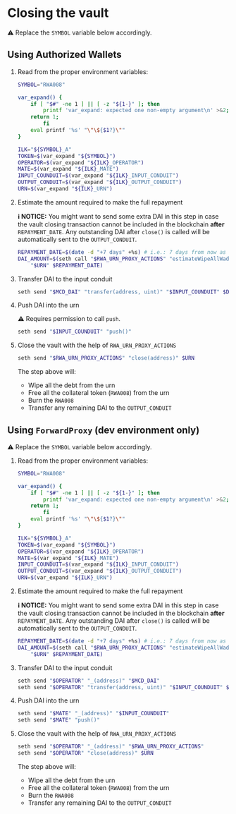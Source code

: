 # Closing the vault

⚠️ Replace the `SYMBOL` variable below accordingly.

## Using Authorized Wallets

1. Read from the proper environment variables:

   ```bash
   SYMBOL="RWA008"
   ```

   ```bash
   var_expand() {
       if [ "$#" -ne 1 ] || [ -z "${1-}" ]; then
           printf 'var_expand: expected one non-empty argument\n' >&2;
       return 1;
           fi
       eval printf '%s' "\"\${$1?}\""
   }

   ILK="${SYMBOL}_A"
   TOKEN=$(var_expand "${SYMBOL}")
   OPERATOR=$(var_expand "${ILK}_OPERATOR")
   MATE=$(var_expand "${ILK}_MATE")
   INPUT_COUNDUIT=$(var_expand "${ILK}_INPUT_CONDUIT")
   OUTPUT_CONDUIT=$(var_expand "${ILK}_OUTPUT_CONDUIT")
   URN=$(var_expand "${ILK}_URN")
   ```

2. Estimate the amount required to make the full repayment

   **ℹ️ NOTICE:** You might want to send some extra DAI in this step in case the vault closing transaction cannot be included in the blockchain **after** `REPAYMENT_DATE`. Any outstanding DAI after `close()` is called will be automatically sent to the `OUTPUT_CONDUIT`.

   ```bash
   REPAYMENT_DATE=$(date -d "+7 days" +%s) # i.e.: 7 days from now as UNIX timestamp
   DAI_AMOUNT=$(seth call "$RWA_URN_PROXY_ACTIONS" "estimateWipeAllWad(address, uint)" \
       "$URN" $REPAYMENT_DATE)
   ```

3. Transfer DAI to the input conduit

   ```bash
   seth send "$MCD_DAI" "transfer(address, uint)" "$INPUT_COUNDUIT" $DAI_AMOUNT
   ```

4. Push DAI into the urn

   ⚠️ Requires permission to call `push`.

   ```bash
   seth send "$INPUT_COUNDUIT" "push()"
   ```

5. Close the vault with the help of `RWA_URN_PROXY_ACTIONS`

   ```bash
   seth send "$RWA_URN_PROXY_ACTIONS" "close(address)" $URN
   ```

   The step above will:

   - Wipe all the debt from the urn
   - Free all the collateral token (`RWA008`) from the urn
   - Burn the `RWA008`
   - Transfer any remaining DAI to the `OUTPUT_CONDUIT`

## Using `ForwardProxy` (dev environment only)

⚠️ Replace the `SYMBOL` variable below accordingly.

1. Read from the proper environment variables:

   ```bash
   SYMBOL="RWA008"
   ```

   ```bash
   var_expand() {
       if [ "$#" -ne 1 ] || [ -z "${1-}" ]; then
           printf 'var_expand: expected one non-empty argument\n' >&2;
       return 1;
           fi
       eval printf '%s' "\"\${$1?}\""
   }

   ILK="${SYMBOL}_A"
   TOKEN=$(var_expand "${SYMBOL}")
   OPERATOR=$(var_expand "${ILK}_OPERATOR")
   MATE=$(var_expand "${ILK}_MATE")
   INPUT_COUNDUIT=$(var_expand "${ILK}_INPUT_CONDUIT")
   OUTPUT_CONDUIT=$(var_expand "${ILK}_OUTPUT_CONDUIT")
   URN=$(var_expand "${ILK}_URN")
   ```

2. Estimate the amount required to make the full repayment

   **ℹ️ NOTICE:** You might want to send some extra DAI in this step in case the vault closing transaction cannot be included in the blockchain **after** `REPAYMENT_DATE`. Any outstanding DAI after `close()` is called will be automatically sent to the `OUTPUT_CONDUIT`.

   ```bash
   REPAYMENT_DATE=$(date -d "+7 days" +%s) # i.e.: 7 days from now as UNIX timestamp
   DAI_AMOUNT=$(seth call "$RWA_URN_PROXY_ACTIONS" "estimateWipeAllWad(address, uint)" \
       "$URN" $REPAYMENT_DATE)
   ```

3. Transfer DAI to the input conduit

   ```bash
   seth send "$OPERATOR" "_(address)" "$MCD_DAI"
   seth send "$OPERATOR" "transfer(address, uint)" "$INPUT_COUNDUIT" $DAI_AMOUNT
   ```

4. Push DAI into the urn

   ```bash
   seth send "$MATE" "_(address)" "$INPUT_COUNDUIT"
   seth send "$MATE" "push()"
   ```

5. Close the vault with the help of `RWA_URN_PROXY_ACTIONS`

   ```bash
   seth send "$OPERATOR" "_(address)" "$RWA_URN_PROXY_ACTIONS"
   seth send "$OPERATOR" "close(address)" $URN
   ```

   The step above will:

   - Wipe all the debt from the urn
   - Free all the collateral token (`RWA008`) from the urn
   - Burn the `RWA008`
   - Transfer any remaining DAI to the `OUTPUT_CONDUIT`
